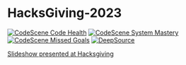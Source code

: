 # HacksGiving-2023

[![CodeScene Code Health](https://codescene.io/projects/46593/status-badges/code-health)](https://codescene.io/projects/46593)
[![CodeScene System Mastery](https://codescene.io/projects/46593/status-badges/system-mastery)](https://codescene.io/projects/46593)
[![CodeScene Missed Goals](https://codescene.io/projects/46593/status-badges/missed-goals)](https://codescene.io/projects/46593)
[![DeepSource](https://app.deepsource.com/gh/xDazld/HacksGiving-2023.svg/?label=active+issues&show_trend=false&token=kghFs8xO0WEQwO6a70eMOCsh)](https://app.deepsource.com/gh/xDazld/HacksGiving-2023/)

[Slideshow presented at Hacksgiving](https://msoe365-my.sharepoint.com/:p:/g/personal/kaasj_msoe_edu/ESN0wlEEKxBHk5V2hCV46LMBWW4sPyc1Q89ktPF74OV7IA)
